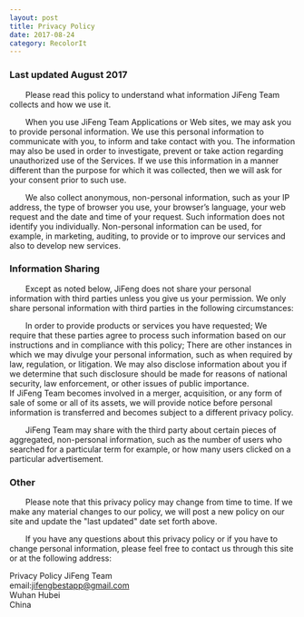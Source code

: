 ```yaml
---
layout: post
title: Privacy Policy
date: 2017-08-24
category: RecolorIt
---
```




### Last updated August 2017<br>

&emsp;&emsp;Please read this policy to understand what information JiFeng Team collects and how we use it. <br>

&emsp;&emsp;When you use JiFeng Team Applications or Web sites, we may ask you to provide personal information. We use this personal information to communicate with you, to inform and take contact with you. The information may also be used in order to investigate, prevent or take action regarding unauthorized use of the Services. If we use this information in a manner different than the purpose for which it was collected, then we will ask for your consent prior to such use.<br>

&emsp;&emsp;We also collect anonymous, non-personal information, such as your IP address, the type of browser you use, your browser’s language, your web request and the date and time of your request. Such information does not identify you individually. Non-personal information can be used, for example, in marketing, auditing, to provide or to improve our services and also to develop new services.<br>

### Information Sharing<br>

&emsp;&emsp;Except as noted below, JiFeng does not share your personal information with third parties unless you give us your permission. We only share personal information with third parties in the following circumstances:<br>

&emsp;&emsp;In order to provide products or services you have requested;
We require that these parties agree to process such information based on our instructions and in compliance with this policy;
There are other instances in which we may divulge your personal information, such as when required by law, regulation, or litigation. We may also disclose information about you if we determine that such disclosure should be made for reasons of national security, law enforcement, or other issues of public importance.<br>
If JiFeng Team becomes involved in a merger, acquisition, or any form of sale of some or all of its assets, we will provide notice before personal information is transferred and becomes subject to a different privacy policy.<br>

&emsp;&emsp;JiFeng Team may share with the third party about certain pieces of aggregated, non-personal information, such as the number of users who searched for a particular term for example, or how many users clicked on a particular advertisement.<br>

### Other<br>

&emsp;&emsp;Please note that this privacy policy may change from time to time. If we make any material changes to our policy, we will post a new policy on our site and update the "last updated" date set forth above.<br>

&emsp;&emsp;If you have any questions about this privacy policy or if you have to change personal information, please feel free to contact us through this site or at the following address:<br>

Privacy Policy JiFeng Team<br>
email:jifengbestapp@gmail.com<br>
Wuhan Hubei<br>
China<br>

